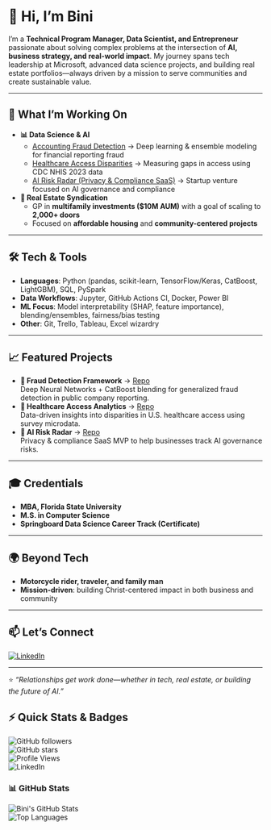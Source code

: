 # 👋 Hi, I’m Bini  

I’m a **Technical Program Manager, Data Scientist, and Entrepreneur** passionate about solving complex problems at the intersection of **AI, business strategy, and real-world impact**. My journey spans tech leadership at Microsoft, advanced data science projects, and building real estate portfolios—always driven by a mission to serve communities and create sustainable value.  

---

## 🚀 What I’m Working On
- **📊 Data Science & AI**
  - [Accounting Fraud Detection](#) → Deep learning & ensemble modeling for financial reporting fraud
  - [Healthcare Access Disparities](#) → Measuring gaps in access using CDC NHIS 2023 data
  - [AI Risk Radar (Privacy & Compliance SaaS)](#) → Startup venture focused on AI governance and compliance  
- **🏢 Real Estate Syndication**
  - GP in **multifamily investments ($10M AUM)** with a goal of scaling to **2,000+ doors**
  - Focused on **affordable housing** and **community-centered projects**

---

## 🛠️ Tech & Tools
- **Languages**: Python (pandas, scikit-learn, TensorFlow/Keras, CatBoost, LightGBM), SQL, PySpark  
- **Data Workflows**: Jupyter, GitHub Actions CI, Docker, Power BI  
- **ML Focus**: Model interpretability (SHAP, feature importance), blending/ensembles, fairness/bias testing  
- **Other**: Git, Trello, Tableau, Excel wizardry  

---

## 📈 Featured Projects
- **🔎 Fraud Detection Framework** → [Repo](#)  
  Deep Neural Networks + CatBoost blending for generalized fraud detection in public company reporting.  
- **🏥 Healthcare Access Analytics** → [Repo](#)  
  Data-driven insights into disparities in U.S. healthcare access using survey microdata.  
- **🤖 AI Risk Radar** → [Repo](#)  
  Privacy & compliance SaaS MVP to help businesses track AI governance risks.  

---

## 🎓 Credentials
- **MBA, Florida State University**  
- **M.S. in Computer Science**  
- **Springboard Data Science Career Track (Certificate)**  

---

## 🌍 Beyond Tech
- **Motorcycle rider, traveler, and family man**  
- **Mission-driven**: building Christ-centered impact in both business and community  

---

## 📫 Let’s Connect
[![LinkedIn](https://img.shields.io/badge/LinkedIn-Connect-blue?logo=linkedin&logoColor=white)](https://www.linkedin.com/in/binilt/)

---

⭐️ *“Relationships get work done—whether in tech, real estate, or building the future of AI.”*

## ⚡ Quick Stats & Badges  

![GitHub followers](https://img.shields.io/github/followers/btexpress1?style=social)  
![GitHub stars](https://img.shields.io/github/stars/btexpress1?style=social)  
![Profile Views](https://komarev.com/ghpvc/?username=btexpress1&color=blue)  
![LinkedIn](https://img.shields.io/badge/LinkedIn-Connect-blue?logo=linkedin&logoColor=white)  

### 📊 GitHub Stats
![Bini's GitHub Stats](https://github-readme-stats.vercel.app/api?username=btexpress1&show_icons=true&theme=tokyonight)  
![Top Languages](https://github-readme-stats.vercel.app/api/top-langs/?username=btexpress1&layout=compact&theme=tokyonight)  

